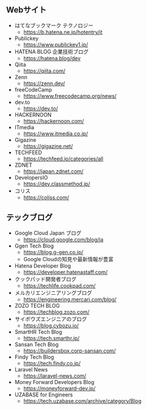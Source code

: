## Webサイト

- はてなブックマーク テクノロジー
    - https://b.hatena.ne.jp/hotentry/it
- Publickey
    - https://www.publickey1.jp/
- HATENA BLOG 企業技術ブログ
    - https://hatena.blog/dev
- Qiita
    - https://qiita.com/
- Zenn
    - https://zenn.dev/
- freeCodeCamp
    - https://www.freecodecamp.org/news/
- dev.to
    - https://dev.to/
- HACKERNOON
    - https://hackernoon.com/
- ITmedia
    - https://www.itmedia.co.jp/
- Gigazine
    - https://gigazine.net/
- TECHFEED
    - https://techfeed.io/categories/all
- ZDNET
    - https://japan.zdnet.com/
- DevelopersIO
    - https://dev.classmethod.jp/
- コリス
    - https://coliss.com/

## テックブログ

- Google Cloud Japan ブログ
    - https://cloud.google.com/blog/ja
- Ggen Tech Blog
    - https://blog.g-gen.co.jp/
    - Google Cloudの知見や最新情報が豊富
- Hatena Developer Blog
    - https://developer.hatenastaff.com/
- クックパッド開発者ブログ
    - https://techlife.cookpad.com/
- メルカリエンジニアリングブログ
    - https://engineering.mercari.com/blog/
- ZOZO TECH BLOG
    - https://techblog.zozo.com/
- サイボウズエンジニアのブログ
    - https://blog.cybozu.io/
- SmartHR Tech Blog
    - https://tech.smarthr.jp/
- Sansan Tech Blog
    - https://buildersbox.corp-sansan.com/
- Findy Tech Blog
    - https://tech.findy.co.jp/ 
- Laravel News
    - https://laravel-news.com/
- Money Forward Developers Blog
    - https://moneyforward-dev.jp/
- UZABASE for Engineers
    - https://tech.uzabase.com/archive/category/Blog
